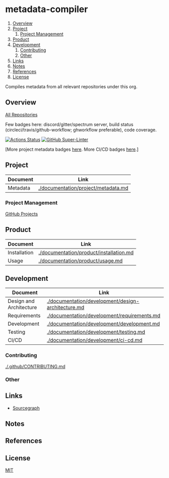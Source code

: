 # metadata-compiler

1. [Overview](#overview)
2. [Project](#project)
   1. [Project Management](#project-management)
3. [Product](#product)
4. [Development](#development)
   1. [Contributing](#contributing)
   2. [Other](#other)
5. [Links](#links)
6. [Notes](#notes)
7. [References](#references)
8. [License](#license)

Compiles metadata from all relevant repositories under this org.

## Overview

[All Repositories](./readme.md)

Few badges here: discord/gitter/spectrum server, build status (circleci/travis/github-workflow; ghworkflow preferable), code coverage.

[![Actions Status](https://github.com/computer-science-engineering/readme/workflows/build-test/badge.svg)](https://github.com/computer-science-engineering/readme/actions)
[![GitHub Super-Linter](https://github.com/computer-science-engineering/readme/workflows/Lint%20Code%20Base/badge.svg)](https://github.com/marketplace/actions/super-linter)

[More project metadata badges [here](./documentation/project/metadata.md). More CI/CD badges [here](./documentation/development/ci-cd.md#current-status).]

## Project

| Document | Link                                                                       |
| -------- | -------------------------------------------------------------------------- |
| Metadata | [./documentation/project/metadata.md](./documentation/project/metadata.md) |

### Project Management

[GitHub Projects](https://github.com/computer-science-engineering/readme/projects)

## Product

| Document     | Link                                                                               |
| ------------ | ---------------------------------------------------------------------------------- |
| Installation | [./documentation/product/installation.md](./documentation/product/installation.md) |
| Usage        | [./documentation/product/usage.md](./documentation/product/usage.md)               |

## Development

| Document                | Link                                                                                                     |
| ----------------------- | -------------------------------------------------------------------------------------------------------- |
| Design and Architecture | [./documentation/development/design-architecture.md](./documentation/development/design-architecture.md) |
| Requirements            | [./documentation/development/requirements.md](./documentation/development/requirements.md)               |
| Development             | [./documentation/development/development.md](./documentation/development/development.md)                 |
| Testing                 | [./documentation/development/testing.md](./documentation/development/testing.md)                         |
| CI/CD                   | [./documentation/development/ci-cd.md](./documentation/development/ci-cd.md)                             |

### Contributing

[./.github/CONTRIBUTING.md](./.github/CONTRIBUTING.md)

### Other

## Links

- [Sourcegraph](https://sourcegraph.com/github.com/computer-science-engineering/readme/)

## Notes

## References

## License

[MIT](https://github.com/computer-science-engineering/readme/blob/master/LICENSE)

